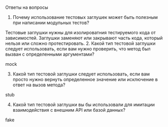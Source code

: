 Ответы на вопросы

1. Почему использование тестовых заглушек может быть полезным при написании модульных тестов?

    
Тестовые заглушки нужны для изолироватния тестируемого кода от зависимостей.
Заглушки заменяют или закрывают часть кода, который нельзя или сложно протестировать.
2. Какой тип тестовой заглушки следует использовать, если вам нужно проверить, что метод был вызван с определенными аргументами?

mock

3. Какой тип тестовой заглушки следует использовать, если вам просто нужно вернуть определенное значение или исключение в ответ на вызов метода?

stub

4. Какой тип тестовой заглушки вы бы использовали для имитации взаимодействия с внешним API или базой данных?

fake